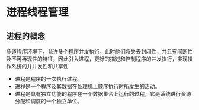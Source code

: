 # 进程线程管理

## 进程的概念

多道程序环境下，允许多个程序并发执行，此时他们将失去封闭性，并且有间断性及不可再现性的特征，因此引入进程，更好的描述和控制程序的并发执行，实现操作系统的并并发性和共享性


- 进程是程序的一次执行过程。
- 进程是一个程序及其数据在处理机上顺序执行时所发生的活动。
- 进程是具有独立功能的程序在一个数据集合上运行的过程，它是系统进行资源分配和调度的一个独立单位。